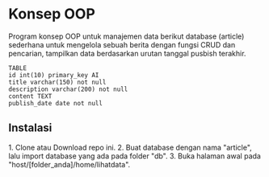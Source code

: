 # Konsep OOP
Program konsep OOP untuk manajemen data berikut database (article)
sederhana untuk mengelola sebuah berita dengan fungsi CRUD dan pencarian,
tampilkan data berdasarkan urutan tanggal pusbish terakhir.


	TABLE
	id int(10) primary_key AI
	title varchar(150) not null
	description varchar(200) not null
	content TEXT
	publish_date date not null

<h2>Instalasi</h2>
1. Clone atau Download repo ini.
2. Buat database dengan nama "article", lalu import database yang ada pada folder "db".
3. Buka halaman awal pada "host/[folder_anda]/home/lihatdata".
